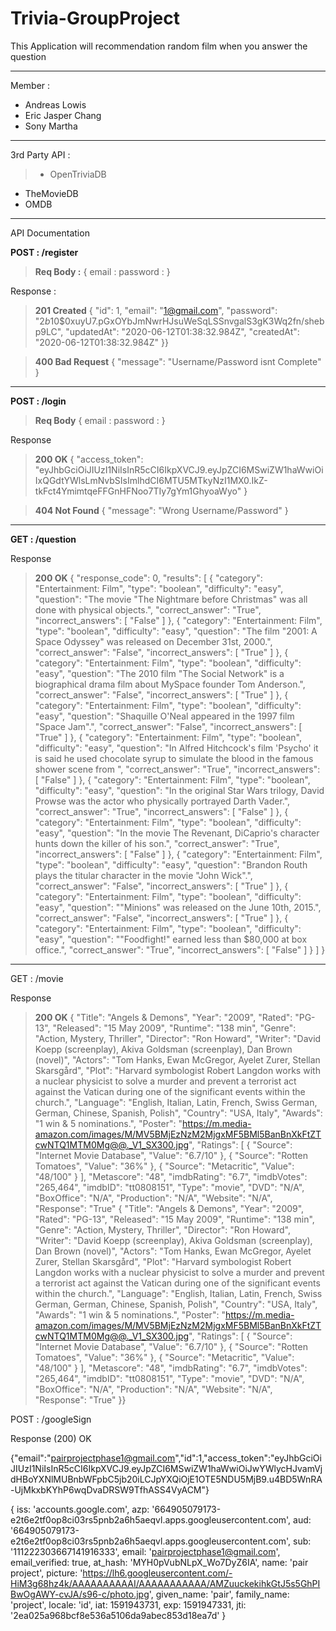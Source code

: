 # Trivia-GroupProject

This Application will recommendation random film when you answer the question

------------



Member :
> 
- Andreas Lowis
- Eric Jasper Chang
- Sony Martha

------------

3rd Party API :
> - OpenTriviaDB
- TheMovieDB
- OMDB

------------


API Documentation

**POST : /register**
> **Req Body :**
{
email : 
password :
}

Response :

> **201 Created**
{
    "id": 1,
    "email": "1@gmail.com",
    "password": "$2b$10$0xuyU7.pGxOYbJmNwrHJsuWeSqLSSnvgalS3gK3Wq2fn/shebp9LC",
    "updatedAt": "2020-06-12T01:38:32.984Z",
    "createdAt": "2020-06-12T01:38:32.984Z"
}}

> **400 Bad Request**
{
    "message": "Username/Password isnt Complete"
}

------------
**POST : /login**
> **Req Body**
{
email :
password :
}

 
Response
> **200 OK**
{
    "access_token": "eyJhbGciOiJIUzI1NiIsInR5cCI6IkpXVCJ9.eyJpZCI6MSwiZW1haWwiOiIxQGdtYWlsLmNvbSIsImlhdCI6MTU5MTkyNzI1MX0.IkZ-tkFct4YmimtqeFFGnHFNoo7TIy7gYm1GhyoaWyo"
}


> **404 Not Found**
{
    "message": "Wrong Username/Password"
}

------------

**GET : /question**

Response
> **200 OK**
{
    "response_code": 0,
    "results": [
        {
            "category": "Entertainment: Film",
            "type": "boolean",
            "difficulty": "easy",
            "question": "The movie &quot;The Nightmare before Christmas&quot; was all done with physical objects.",
            "correct_answer": "True",
            "incorrect_answers": [
                "False"
            ]
        },
        {
            "category": "Entertainment: Film",
            "type": "boolean",
            "difficulty": "easy",
            "question": "The film &quot;2001: A Space Odyssey&quot; was released on December 31st, 2000.",
            "correct_answer": "False",
            "incorrect_answers": [
                "True"
            ]
        },
        {
            "category": "Entertainment: Film",
            "type": "boolean",
            "difficulty": "easy",
            "question": "The 2010 film &quot;The Social Network&quot; is a biographical drama film about MySpace founder Tom Anderson.",
            "correct_answer": "False",
            "incorrect_answers": [
                "True"
            ]
        },
        {
            "category": "Entertainment: Film",
            "type": "boolean",
            "difficulty": "easy",
            "question": "Shaquille O&#039;Neal appeared in the 1997 film &quot;Space Jam&quot;.",
            "correct_answer": "False",
            "incorrect_answers": [
                "True"
            ]
        },
        {
            "category": "Entertainment: Film",
            "type": "boolean",
            "difficulty": "easy",
            "question": "In Alfred Hitchcock&#039;s film &#039;Psycho&#039; it is said he used chocolate syrup to simulate the blood in the famous shower scene from ",
            "correct_answer": "True",
            "incorrect_answers": [
                "False"
            ]
        },
        {
            "category": "Entertainment: Film",
            "type": "boolean",
            "difficulty": "easy",
            "question": "In the original Star Wars trilogy, David Prowse was the actor who physically portrayed Darth Vader.",
            "correct_answer": "True",
            "incorrect_answers": [
                "False"
            ]
        },
        {
            "category": "Entertainment: Film",
            "type": "boolean",
            "difficulty": "easy",
            "question": "In the movie The Revenant, DiCaprio&#039;s character hunts down the killer of his son.",
            "correct_answer": "True",
            "incorrect_answers": [
                "False"
            ]
        },
        {
            "category": "Entertainment: Film",
            "type": "boolean",
            "difficulty": "easy",
            "question": "Brandon Routh plays the titular character in the movie &quot;John Wick&quot;.",
            "correct_answer": "False",
            "incorrect_answers": [
                "True"
            ]
        },
        {
            "category": "Entertainment: Film",
            "type": "boolean",
            "difficulty": "easy",
            "question": "&quot;Minions&quot; was released on the June 10th, 2015.",
            "correct_answer": "False",
            "incorrect_answers": [
                "True"
            ]
        },
        {
            "category": "Entertainment: Film",
            "type": "boolean",
            "difficulty": "easy",
            "question": "&quot;Foodfight!&quot; earned less than $80,000 at box office.",
            "correct_answer": "True",
            "incorrect_answers": [
                "False"
            ]
        }
    ]
}

------------

GET : /movie

Response
> **200 OK**
{
    "Title": "Angels & Demons",
    "Year": "2009",
    "Rated": "PG-13",
    "Released": "15 May 2009",
    "Runtime": "138 min",
    "Genre": "Action, Mystery, Thriller",
    "Director": "Ron Howard",
    "Writer": "David Koepp (screenplay), Akiva Goldsman (screenplay), Dan Brown (novel)",
    "Actors": "Tom Hanks, Ewan McGregor, Ayelet Zurer, Stellan Skarsgård",
    "Plot": "Harvard symbologist Robert Langdon works with a nuclear physicist to solve a murder and prevent a terrorist act against the Vatican during one of the significant events within the church.",
    "Language": "English, Italian, Latin, French, Swiss German, German, Chinese, Spanish, Polish",
    "Country": "USA, Italy",
    "Awards": "1 win & 5 nominations.",
    "Poster": "https://m.media-amazon.com/images/M/MV5BMjEzNzM2MjgxMF5BMl5BanBnXkFtZTcwNTQ1MTM0Mg@@._V1_SX300.jpg",
    "Ratings": [
        {
            "Source": "Internet Movie Database",
            "Value": "6.7/10"
        },
        {
            "Source": "Rotten Tomatoes",
            "Value": "36%"
        },
        {
            "Source": "Metacritic",
            "Value": "48/100"
        }
    ],
    "Metascore": "48",
    "imdbRating": "6.7",
    "imdbVotes": "265,464",
    "imdbID": "tt0808151",
    "Type": "movie",
    "DVD": "N/A",
    "BoxOffice": "N/A",
    "Production": "N/A",
    "Website": "N/A",
    "Response": "True"
{
    "Title": "Angels & Demons",
    "Year": "2009",
    "Rated": "PG-13",
    "Released": "15 May 2009",
    "Runtime": "138 min",
    "Genre": "Action, Mystery, Thriller",
    "Director": "Ron Howard",
    "Writer": "David Koepp (screenplay), Akiva Goldsman (screenplay), Dan Brown (novel)",
    "Actors": "Tom Hanks, Ewan McGregor, Ayelet Zurer, Stellan Skarsgård",
    "Plot": "Harvard symbologist Robert Langdon works with a nuclear physicist to solve a murder and prevent a terrorist act against the Vatican during one of the significant events within the church.",
    "Language": "English, Italian, Latin, French, Swiss German, German, Chinese, Spanish, Polish",
    "Country": "USA, Italy",
    "Awards": "1 win & 5 nominations.",
    "Poster": "https://m.media-amazon.com/images/M/MV5BMjEzNzM2MjgxMF5BMl5BanBnXkFtZTcwNTQ1MTM0Mg@@._V1_SX300.jpg",
    "Ratings": [
        {
            "Source": "Internet Movie Database",
            "Value": "6.7/10"
        },
        {
            "Source": "Rotten Tomatoes",
            "Value": "36%"
        },
        {
            "Source": "Metacritic",
            "Value": "48/100"
        }
    ],
    "Metascore": "48",
    "imdbRating": "6.7",
    "imdbVotes": "265,464",
    "imdbID": "tt0808151",
    "Type": "movie",
    "DVD": "N/A",
    "BoxOffice": "N/A",
    "Production": "N/A",
    "Website": "N/A",
    "Response": "True"
}}


POST : /googleSign

Response (200) OK

{"email":"pairprojectphase1@gmail.com","id":1,"access_token":"eyJhbGciOiJIUzI1NiIsInR5cCI6IkpXVCJ9.eyJpZCI6MSwiZW1haWwiOiJwYWlycHJvamVjdHBoYXNlMUBnbWFpbC5jb20iLCJpYXQiOjE1OTE5NDU5MjB9.u4BD5WnRA-UjMkxbKYhP6wqDvaDRSW9TfhASS4VyACM"}

{
  iss: 'accounts.google.com',
  azp: '664905079173-e2t6e2tf0op8ci03rs5pnb2a6h5aeqvl.apps.googleusercontent.com',
  aud: '664905079173-e2t6e2tf0op8ci03rs5pnb2a6h5aeqvl.apps.googleusercontent.com',
  sub: '111222303667141916333',
  email: 'pairprojectphase1@gmail.com',
  email_verified: true,
  at_hash: 'MYH0pVubNLpX_Wo7DyZ6IA',
  name: 'pair project',
  picture: 'https://lh6.googleusercontent.com/-HiM3g68hz4k/AAAAAAAAAAI/AAAAAAAAAAA/AMZuuckekihkGtJ5s5GhPIBwOgAWY-cvJA/s96-c/photo.jpg',
  given_name: 'pair',
  family_name: 'project',
  locale: 'id',
  iat: 1591943731,
  exp: 1591947331,
  jti: '2ea025a968bcf8e536a5106da9abec853d18ea7d'
}